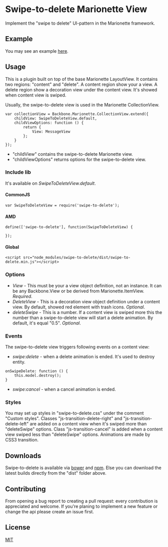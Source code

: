 # Swipe-to-delete Marionette View
Implement the "swipe to delete" UI-pattern in the Marionette framework.

## Example
You may see an example [here](http://gaer87.github.io/swipe-to-delete/example/).

## Usage
This is a plugin built on top of the base Marionette LayoutView. It contains two regions: "content" and "delete". A content region show your a view. A delete region show a decoration view under the content view. It's showed when content view is swiped.

Usually, the swipe-to-delete view is used in the Marionette CollectionView.

```
var collectionView = Backbone.Marionette.CollectionView.extend({
	childView: SwipeToDeleteView.default,
	childViewOptions: function () {
		return {
			View: MessageView
		};
	}
});
```

- "childView" contains the swipe-to-delete Marionette view.
- "childViewOptions" returns options for the swipe-to-delete view.

### Include lib
It's available on *SwipeToDeleteView.default*.
#### CommonJS
```
var SwipeToDeleteView = require('swipe-to-delete');
```
#### AMD
```
define(['swipe-to-delete'], function(SwipeToDeleteView) {

});
```
#### Global
```
<script src="node_modules/swipe-to-delete/dist/swipe-to-delete.min.js"></script>
```

### Options
- *View* - This must be your a view object definition, not an instance. It can be any Backbone.View or be derived from Marionette.ItemView. _Required_.
- *DeleteView* - This is a decoration view object definition under a content view. By default, showed red element with trash icons. _Optional_.
- *deleteSwipe* - This is a number. If a content view is swiped more this the number than a swipe-to-delete view will start a delete animation. By default, it's equal "0.5". _Optional_.

### Events
The swipe-to-delete view triggers following events on a content view:
- *swipe:delete* - when a delete animation is ended. It's used to destroy entity.
```
onSwipeDelete: function () {
	this.model.destroy();
}
```
- *swipe:cancel* - when a cancel animation is ended.

### Styles
You may set up styles in "swipe-to-delete.css" under the comment "Custom styles". Classes "js-transition-delete-right" and "js-transition-delete-left" are added on a content view when it's swiped more than "deleteSwipe" options. Class "js-transition-cancel" is added when a content view swiped less than "deleteSwipe" options. Animations are made by CSS3 transition.

## Downloads
Swipe-to-delete is available via [bower](http://bower.io) and [npm](https://www.npmjs.com/). Else you can download the latest builds directly from the "dist" folder above.

## Contributing
From opening a bug report to creating a pull request: every contribution is appreciated and welcome. If you're planing to implement a new feature or change the api please create an issue first.

## License
[MIT](http://www.opensource.org/licenses/mit-license.php)